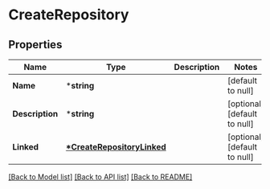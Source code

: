 # CreateRepository

## Properties
Name | Type | Description | Notes
------------ | ------------- | ------------- | -------------
**Name** | ***string** |  | [default to null]
**Description** | ***string** |  | [optional] [default to null]
**Linked** | **[*CreateRepositoryLinked](CreateRepositoryLinked.md)** |  | [optional] [default to null]

[[Back to Model list]](../README.md#documentation-for-models) [[Back to API list]](../README.md#documentation-for-api-endpoints) [[Back to README]](../README.md)


